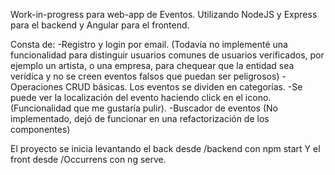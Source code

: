 Work-in-progress para web-app de Eventos.
Utilizando NodeJS y Express para el backend y Angular para el frontend.

Consta de:
-Registro y login por email. (Todavía no implementé una funcionalidad para distinguir usuarios comunes de usuarios verificados, por ejemplo un artista, o una empresa, para chequear que la entidad sea verídica y no se creen eventos falsos que puedan ser peligrosos) 
-Operaciones CRUD básicas. Los eventos se dividen en categorías.
-Se puede ver la localización del evento haciendo click en el icono. (Funcionalidad que me gustaría pulir).
-Buscador de eventos (No implementado, dejó de funcionar en una refactorización de los componentes)

El proyecto se inicia levantando el back desde /backend con npm start
Y el front desde /Occurrens con ng serve.


